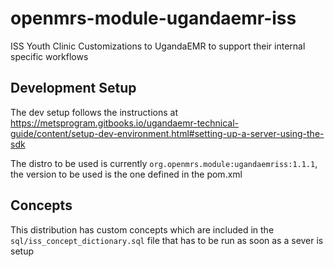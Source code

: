 # openmrs-module-ugandaemr-iss
ISS Youth Clinic Customizations to UgandaEMR to support their internal specific workflows 

## Development Setup 

The dev setup follows the instructions at https://metsprogram.gitbooks.io/ugandaemr-technical-guide/content/setup-dev-environment.html#setting-up-a-server-using-the-sdk

The distro to be used is currently `org.openmrs.module:ugandaemriss:1.1.1`, the version to be used is the one defined in the pom.xml

## Concepts 

This distribution has custom concepts which are included in the `sql/iss_concept_dictionary.sql` file that has to be run as soon as a sever is setup
